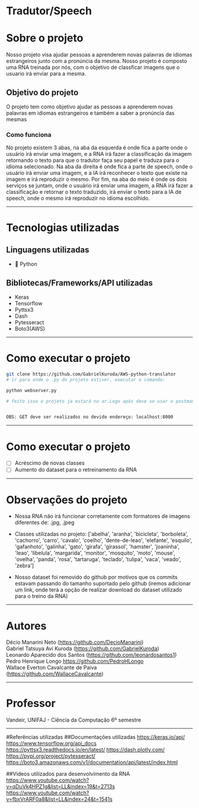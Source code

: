 # Tradutor/Speech

# Sobre o projeto
Nosso projeto visa ajudar pessoas a aprenderem novas palavras de idiomas estrangeiros junto com a pronúncia da mesma. Nosso projeto é composto uma RNA treinada por nós, com o objetivo de classficar imagens que o usuario irá enviar para a mesma.

## Objetivo do projeto
O projeto tem como objetivo ajudar as pessoas a aprenderem novas palavras em idiomas estrangeiros e também a saber a pronúncia das mesmas

### Como funciona 

 No projeto existem 3 abas, na aba da esquerda é onde fica a parte onde o usuário irá enviar uma imagem, e a RNA irá fazer a classificação da imagem retornando o texto para que o tradutor faça seu papel e traduza para o idioma selecionado. Na aba da direita é onde fica a parte de speech, onde o usuário irá enviar uma imagem, e a IA irá reconhecer o texto que existe na imagem e irá reproduzir o mesmo. Por fim, na aba do meio é onde os dois serviços se juntam, onde o usuário irá enviar uma imagem, a RNA irá fazer a classificação e retornar o texto traduzido, irá enviar o texto para a IA de speech, onde o mesmo irá reproduzir no idioma escolhido.
<hr>  
      
# Tecnologias utilizadas
## Linguagens utilizadas
- :snake: Python

## Bibliotecas/Frameworks/API utilizadas
- Keras
- Tensorflow
- Pyttsx3
- Dash
- Pytesseract
- Boto3(AWS)

<hr>  

# Como executar o projeto
```bash
git clone https://github.com/GabrielKuroda/AWS-python-translator
# ir para onde o .py do projeto estiver, executar o comando:

python webserver.py

# feito isso o projeto ja estará no ar.Logo após deve se usar o postman ou o insomnia, e utilizar o seguinte JSON para executar o POST:


OBS: GET deve ser realizados no devido endereço: localhost:8000
```
<hr>  

# Como executar o projeto

- [ ] Acréscimo de novas classes
- [ ] Aumento do dataset para o retreinamento da RNA
<hr>  

# Observações do projeto

- Nossa RNA não irá funcionar corretamente com formatores de imagens diferentes de: .jpg, .jpeg

- Classes utilizadas no projeto: ['abelha', 'aranha', 'bicicleta', 'borboleta', 'cachorro', 'carro', 'cavalo', 'coelho', 'dente-de-leao', 'elefante', 'esquilo', 'gafanhoto', 'galinha', 'gato', 'girafa', 'girassol', 'hamster', 'joaninha', 'leao', 'libelula', 'margarida', 'monitor', 'mosquito', 'moto', 'mouse', 'ovelha', 'panda', 'rosa', 'tartaruga', 'teclado', 'tulipa', 'vaca', 'veado', 'zebra']

- Nosso dataset foi removido do github por motivos que os commits estavam passando do tamanho suportado pelo github (iremos adicionar um link, onde terá a opção de realizar download do dataset utilizado para o treino da RNA)

<hr>  

# Autores
Décio Manarini Neto (https://github.com/DecioManarini) <br>
Gabriel Tatsuya Avi Kuroda (https://github.com/GabrielKuroda) <br>
Leonardo Aparecido dos Santos (https://github.com/leonardosantos1) <br>
Pedro Henrique Longo https://github.com/PedroHLongo <br>
Wallace Everton Cavalcante de Paiva (https://github.com/WallaceCavalcante) <br>
<hr>

# Professor 
Vandeir, UNIFAJ - Ciência da Computação 6º semestre
<hr>  

#Referências utilizadas
##Documentações utilizadas
https://keras.io/api/
https://www.tensorflow.org/api_docs
https://pyttsx3.readthedocs.io/en/latest/
https://dash.plotly.com/
https://pypi.org/project/pytesseract/
https://boto3.amazonaws.com/v1/documentation/api/latest/index.html

##Videos utilizados para desenvolvimento da RNA
https://www.youtube.com/watch?v=qDuVk4HPZ1g&list=LL&index=19&t=2713s
https://www.youtube.com/watch?v=fbxVrARF0a8&list=LL&index=24&t=1541s


<br>
<br>
